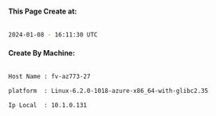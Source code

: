 
   
#### This Page Create at:

```bash

2024-01-08 - 16:11:30 UTC

```

#### Create By Machine:

```bash

Host Name : fv-az773-27

platform  : Linux-6.2.0-1018-azure-x86_64-with-glibc2.35

Ip Local  : 10.1.0.131

```

